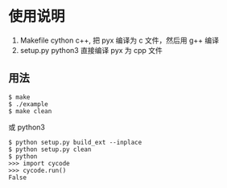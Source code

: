 # 使用说明

1. Makefile
    cython c++, 把 pyx 编译为 c 文件，然后用 g++ 编译
2. setup.py
    python3 直接编译 pyx 为 cpp 文件


## 用法

```
$ make
$ ./example
$ make clean
```

或 python3

```
$ python setup.py build_ext --inplace
$ python setup.py clean
$ python
>>> import cycode
>>> cycode.run()
False
```
